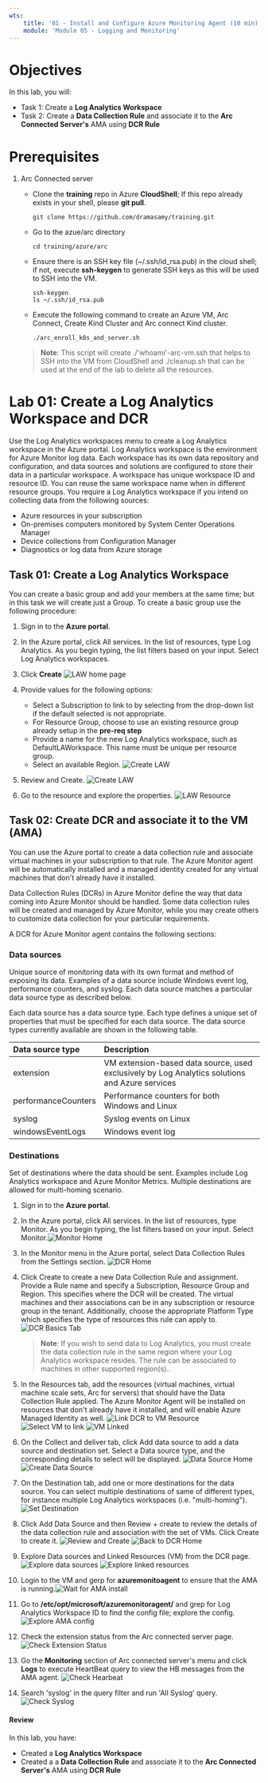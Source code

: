 ```yaml
---
wts:
    title: '01 - Install and Configure Azure Monitoring Agent (10 min)'   
    module: 'Module 05 - Logging and Monitoring'
---
```


# Objectives

In this lab, you will:

+ Task 1: Create a **Log Analytics Workspace**
+ Task 2: Create a **Data Collection Rule** and associate it to the **Arc Connected Server's** AMA using **DCR Rule**

# Prerequisites
1. Arc Connected server
   + Clone the **training** repo in Azure **CloudShell**; If this repo already exists in your shell, please **git pull**.
        ```
        git clone https://github.com/dramasamy/training.git
        ```
   + Go to the azue/arc directory
        ```
        cd training/azure/arc
        ```
        
   + Ensure there is an SSH key file (~/.ssh/id_rsa.pub) in the cloud shell; if not, execute **ssh-keygen** to generate SSH keys as this will be used to SSH into the VM.
        ```
        ssh-keygen
        ls ~/.ssh/id_rsa.pub
        ```
 
   + Execute the following command to create an Azure VM, Arc Connect, Create Kind Cluster and Arc connect Kind cluster.
        ```
        ./arc_enroll_k8s_and_server.sh
        ```

    >**Note**: This script will create ./'whoami'-arc-vm.ssh that helps to SSH into the VM from CloudShell and ./cleanup.sh that can be used at the end of the lab to delete all the resources.

# Lab 01: Create a Log Analytics Workspace and DCR
 
Use the Log Analytics workspaces menu to create a Log Analytics workspace in the Azure portal. Log Analytics workspace is the environment for Azure Monitor log data. Each workspace has its own data repository and configuration, and data sources and solutions are configured to store their data in a particular workspace. A workspace has unique workspace ID and resource ID. You can reuse the same workspace name when in different resource groups. You require a Log Analytics workspace if you intend on collecting data from the following sources:

+ Azure resources in your subscription
+ On-premises computers monitored by System Center Operations Manager
+ Device collections from Configuration Manager
+ Diagnostics or log data from Azure storage

## Task 01: Create a Log Analytics Workspace
You can create a basic group and add your members at the same time; but in this task we will create just a Group. To create a basic group use the following procedure:

1. Sign in to the **Azure portal**.

2. In the Azure portal, click All services. In the list of resources, type Log Analytics. As you begin typing, the list filters based on your input. Select Log Analytics workspaces.

3. Click **Create**
![LAW home page](images/01_create_law_home.jpg)

4. Provide values for the following options:
   + Select a Subscription to link to by selecting from the drop-down list if the default selected is not appropriate.
   + For Resource Group, choose to use an existing resource group already setup in the **pre-req step**
   + Provide a name for the new Log Analytics workspace, such as DefaultLAWorkspace. This name must be unique per resource group.
   + Select an available Region.
![Create LAW](images/02_law_create.jpg)

5. Review and Create.
![Create LAW](images/03_lw_create_final.jpg)

6. Go to the resource and explore the properties.
![LAW Resource](images/04_law_go_to_resource.jpg)

## Task 02: Create DCR and associate it to the VM (AMA)

You can use the Azure portal to create a data collection rule and associate virtual machines in your subscription to that rule. The Azure Monitor agent will be automatically installed and a managed identity created for any virtual machines that don't already have it installed.

Data Collection Rules (DCRs) in Azure Monitor define the way that data coming into Azure Monitor should be handled. Some data collection rules will be created and managed by Azure Monitor, while you may create others to customize data collection for your particular requirements.

A DCR for Azure Monitor agent contains the following sections:

### Data sources

Unique source of monitoring data with its own format and method of exposing its data. Examples of a data source include Windows event log, performance counters, and syslog. Each data source matches a particular data source type as described below. 

Each data source has a data source type. Each type defines a unique set of properties that must be specified for each data source. The data source types currently available are shown in the following table.

| Data source type | Description | 
|:---|:---|
| extension | VM extension-based data source, used exclusively by Log Analytics solutions and Azure services |
| performanceCounters | Performance counters for both Windows and Linux |
| syslog | Syslog events on Linux |
| windowsEventLogs | Windows event log |

### Destinations
Set of destinations where the data should be sent. Examples include Log Analytics workspace and Azure Monitor Metrics. Multiple destinations are allowed for multi-homing scenario.


1. Sign in to the **Azure portal**.

2. In the Azure portal, click All services. In the list of resources, type Monitor. As you begin typing, the list filters based on your input. Select Monitor.![Monitor Home](images/05_monitor_home.jpg)
   
3. In the Monitor menu in the Azure portal, select Data Collection Rules from the Settings section. ![DCR Home](images/06_dcr_home.jpg)
   
4. Click Create to create a new Data Collection Rule and assignment. Provide a Rule name and specify a Subscription, Resource Group and Region. This specifies where the DCR will be created. The virtual machines and their associations can be in any subscription or resource group in the tenant. Additionally, choose the appropriate Platform Type which specifies the type of resources this rule can apply to. ![DCR Basics Tab](images/07_create_dcr_basics.jpg)

    >**Note**: If you wish to send data to Log Analytics, you must create the data collection rule in the same region where your Log Analytics workspace resides. The rule can be associated to machines in other supported region(s)..

5. In the Resources tab, add the resources (virtual machines, virtual machine scale sets, Arc for servers) that should have the Data Collection Rule applied. The Azure Monitor Agent will be installed on resources that don't already have it installed, and will enable Azure Managed Identity as well. ![Link DCR to VM Resource](images/08_link_dcr_to_vm.jpg)
![Select VM to link](images/09_select_vm.jpg)
![VM Linked](images/10_linked_vm.jpg)

6. On the Collect and deliver tab, click Add data source to add a data source and destination set. Select a Data source type, and the corresponding details to select will be displayed. 
![Data Source Home](images/11_data_source_home.jpg)
![Create Data Source](images/12_data_source.jpg)

7. On the Destination tab, add one or more destinations for the data source. You can select multiple destinations of same of different types, for instance multiple Log Analytics workspaces (i.e. "multi-homing").
![Set Destination](images/13_law_as_dest.jpg)

8. Click Add Data Source and then Review + create to review the details of the data collection rule and association with the set of VMs. Click Create to create it.
![Review and Create](images/14_review_and_create.jpg)
![Back to DCR Home](images/15_dcr_home.jpg)

9. Explore Data sources and Linked Resources (VM) from the DCR page.
![Explore data sources](images/16_data_sources.jpg)
![Explore linked resources](images/17_linked_resources.jpg)

10. Login to the VM and gerp for **azuremonitoagent** to ensure that the AMA is running.![Wait for AMA install](images/18_wait_for_agent_installation.jpg)

11. Go to **/etc/opt/microsoft/azuremonitoragent/** and grep for Log Analytics Workspace ID to find the config file; explore the config. ![Explore AMA config](images/19_lma_config.jpg)

12. Check the extension status from the Arc connected server page. ![Check Extension Status](images/20_check_extension_status.jpg)
    
13. Go the **Monitoring** section of Arc connected server's menu and click **Logs** to execute HeartBeat query to view the HB messages from the AMA agent. ![Check Hearbeat](images/21_check_heartbeat.jpg)

14. Search 'syslog' in the query filter and run 'All Syslog' query. ![Check Syslog](images/22_syslog.jpg)


#### Review

In this lab, you have:

- Created a **Log Analytics Workspace**
- Created a a **Data Collection Rule** and associate it to the **Arc Connected Server's** AMA using **DCR Rule**
